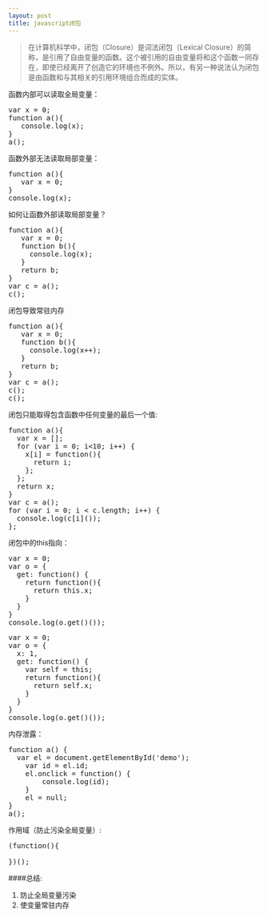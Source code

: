 ```yaml
---
layout: post
title: javascript闭包
---
```


> 在计算机科学中，闭包（Closure）是词法闭包（Lexical Closure）的简称，是引用了自由变量的函数。这个被引用的自由变量将和这个函数一同存在，即使已经离开了创造它的环境也不例外。所以，有另一种说法认为闭包是由函数和与其相关的引用环境组合而成的实体。

函数内部可以读取全局变量：

<pre>var x = 0;
function a(){
   console.log(x);
}
a();
</pre>

函数外部无法读取局部变量：

<pre>function a(){
   var x = 0;
}
console.log(x);
</pre>

如何让函数外部读取局部变量？

<pre>function a(){
   var x = 0;
   function b(){
     console.log(x);
   }
   return b;
}
var c = a();
c();
</pre>

闭包导致常驻内存

<pre>function a(){
   var x = 0;
   function b(){
     console.log(x++);
   }
   return b;
}
var c = a();
c();
c();</pre>

闭包只能取得包含函数中任何变量的最后一个值:

<pre>function a(){
  var x = [];
  for (var i = 0; i&lt;10; i++) {
    x[i] = function(){
      return i;
    };
  };
  return x;
}
var c = a();
for (var i = 0; i &lt; c.length; i++) {
  console.log(c[i]());
};</pre>


闭包中的this指向：

<pre>var x = 0;
var o = {
  get: function() {
    return function(){
      return this.x;
    }
  }
}
console.log(o.get()());
</pre>

<pre>var x = 0;
var o = {
  x: 1,
  get: function() {
    var self = this;
    return function(){
      return self.x;
    }
  }
}
console.log(o.get()());
</pre>

内存泄露：

<pre>function a() {
  var el = document.getElementById('demo');
	var id = el.id;
	el.onclick = function() {
		console.log(id);
	}
	el = null;
}
a();</pre>

作用域（防止污染全局变量）:

<pre>
(function(){

})();
</pre>

####总结:

1. 防止全局变量污染
2. 使变量常驻内存
